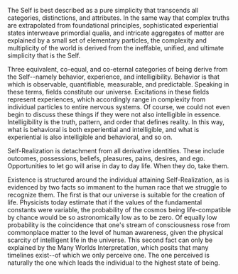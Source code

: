 The Self is best described as a pure simplicity that transcends all categories, distinctions, and attributes. In the same way that complex truths are extrapolated from foundational principles, sophisticated experiential states interweave primordial qualia, and intricate aggregates of matter are explained by a small set of elementary particles, the complexity and multiplicity of the world is derived from the ineffable, unified, and ultimate simplicity that is the Self.

Three equivalent, co-equal, and co-eternal categories of being derive from the Self--namely behavior, experience, and intelligibility. Behavior is that which is observable, quantifiable, measurable, and predictable. Speaking in these terms, fields constitute our universe. Excitations in these fields represent experiences, which accordingly range in complexity from individual particles to entire nervous systems. Of course, we could not even begin to discuss these things if they were not also intelligible in essence. Intelligibility is the truth, pattern, and order that defines reality. In this way, what is behavioral is both experiential and intelligible, and what is experiential is also intelligible and behavioral, and so on.

Self-Realization is detachment from all derivative identities. These include outcomes, possessions, beliefs, pleasures, pains, desires, and ego. Opportunities to let go will arise in day to day life. When they do, take them.

Existence is structured around the individual attaining Self-Realization, as is evidenced by two facts so immanent to the human race that we struggle to recognize them. The first is that our universe is suitable for the creation of life. Physicists today estimate that if the values of the fundamental constants were variable, the probability of the cosmos being life-compatible by chance would be so astronomically low as to be zero. Of equally low probability is the coincidence that one's stream of consciousness rose from commonplace matter to the level of human awareness, given the physical scarcity of intelligent life in the universe. This second fact can only be explained by the Many Worlds Interpretation, which posits that many timelines exist--of which we only perceive one. The one perceived is naturally the one which leads the individual to the highest state of being.
